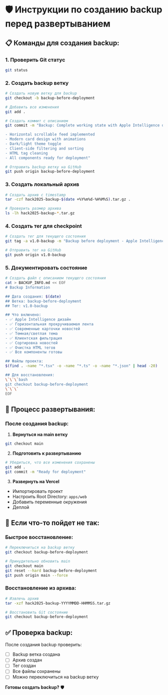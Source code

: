 # 🛡️ Инструкции по созданию backup перед развертыванием

## 📋 **Команды для создания backup:**

### 1. **Проверить Git статус**
```bash
git status
```

### 2. **Создать backup ветку**
```bash
# Создать новую ветку для backup
git checkout -b backup-before-deployment

# Добавить все изменения
git add .

# Создать коммит с описанием
git commit -m "Backup: Complete working state with Apple Intelligence design

- Horizontal scrollable feed implemented
- Modern card design with animations
- Dark/light theme toggle
- Client-side filtering and sorting
- HTML tag cleaning
- All components ready for deployment"

# Отправить backup ветку на GitHub
git push origin backup-before-deployment
```

### 3. **Создать локальный архив**
```bash
# Создать архив с timestamp
tar -czf hack2025-backup-$(date +%Y%m%d-%H%M%S).tar.gz .

# Проверить размер архива
ls -lh hack2025-backup-*.tar.gz
```

### 4. **Создать тег для checkpoint**
```bash
# Создать тег для текущего состояния
git tag -a v1.0-backup -m "Backup before deployment - Apple Intelligence design complete"

# Отправить тег на GitHub
git push origin v1.0-backup
```

### 5. **Документировать состояние**
```bash
# Создать файл с описанием текущего состояния
cat > BACKUP_INFO.md << EOF
# Backup Information

## Дата создания: $(date)
## Ветка: backup-before-deployment
## Тег: v1.0-backup

## Что включено:
- ✅ Apple Intelligence дизайн
- ✅ Горизонтальная прокручиваемая лента
- ✅ Современные карточки новостей
- ✅ Темная/светлая тема
- ✅ Клиентская фильтрация
- ✅ Сортировка новостей
- ✅ Очистка HTML тегов
- ✅ Все компоненты готовы

## Файлы проекта:
$(find . -name "*.tsx" -o -name "*.ts" -o -name "*.json" | head -20)

## Для восстановления:
\`\`\`bash
git checkout backup-before-deployment
\`\`\`
EOF
```

## 🔄 **Процесс развертывания:**

### После создания backup:

1. **Вернуться на main ветку**
```bash
git checkout main
```

2. **Подготовить к развертыванию**
```bash
# Убедиться, что все изменения сохранены
git add .
git commit -m "Ready for deployment"
```

3. **Развернуть на Vercel**
- Импортировать проект
- Настроить Root Directory: `apps/web`
- Добавить переменные окружения
- Деплой

## 🚨 **Если что-то пойдет не так:**

### Быстрое восстановление:
```bash
# Переключиться на backup ветку
git checkout backup-before-deployment

# Принудительно обновить main
git checkout main
git reset --hard backup-before-deployment
git push origin main --force
```

### Восстановление из архива:
```bash
# Извлечь архив
tar -xzf hack2025-backup-YYYYMMDD-HHMMSS.tar.gz

# Восстановить Git состояние
git checkout backup-before-deployment
```

## ✅ **Проверка backup:**

После создания backup проверить:
- [ ] Backup ветка создана
- [ ] Архив создан
- [ ] Тег создан
- [ ] Все файлы сохранены
- [ ] Можно переключиться на backup ветку

**Готовы создать backup?** 🛡️
